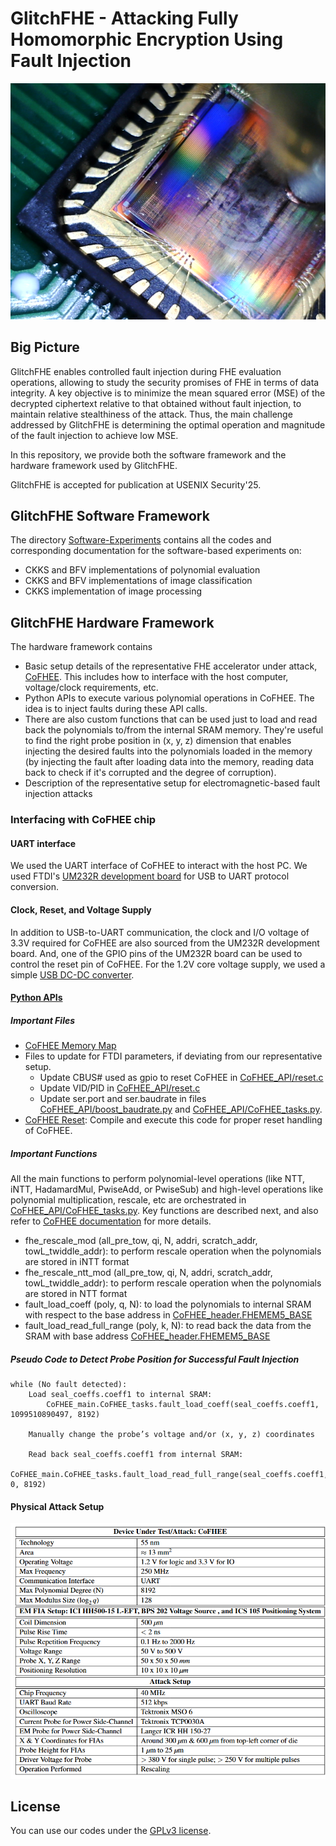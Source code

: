 # __GlitchFHE - Attacking Fully Homomorphic Encryption Using Fault Injection__

![CoFHEE_EM](Images/CoFHEE_EM.png)

## __Big Picture__

GlitchFHE enables controlled fault injection during FHE evaluation operations, allowing to study the security promises of FHE in terms of data integrity. A key objective is to
minimize the mean squared error (MSE) of the decrypted ciphertext relative to that obtained without fault injection, to maintain relative stealthiness of the attack.
Thus, the main challenge addressed by GlitchFHE is determining the optimal operation and magnitude of the fault injection to achieve low MSE.

In this repository, we provide both the software framework and the hardware framework used by GlitchFHE.

GlitchFHE is accepted for publication at USENIX Security'25.
<!--
If you wish to acknowledge or reference our work, please use the citation below:
-->

## __GlitchFHE Software Framework__

The directory [Software-Experiments](Software-Experiments) contains all the codes and corresponding documentation for the software-based experiments on:
- CKKS and BFV implementations of polynomial evaluation
- CKKS and BFV implementations of image classification
- CKKS implementation of image processing

## __GlitchFHE Hardware Framework__

The hardware framework contains 
- Basic setup details of the representative FHE accelerator under attack, [CoFHEE](https://github.com/momalab/CoFHEE). This includes how to interface with the host computer, voltage/clock requirements, etc.
- Python APIs to execute various polynomial operations in CoFHEE. The idea is to inject faults during these API calls.
- There are also custom functions that can be used just to load and read back the polynomials to/from the internal SRAM memory. They're useful to find the right probe position in (x, y, z) dimension that enables injecting the desired faults into the polynomials loaded in the memory (by injecting the fault after loading data into the memory, reading data back to check if it's corrupted and the degree of corruption).
- Description of the representative setup for electromagnetic-based fault injection attacks

### __Interfacing with CoFHEE chip__
#### __UART interface__

We used the UART interface of CoFHEE to interact with the host PC. We used FTDI's [UM232R development board](https://ftdichip.com/wp-content/uploads/2020/08/DS_UM232R.pdf) for USB to UART protocol conversion. 

#### __Clock, Reset, and Voltage Supply__

In addition to USB-to-UART communication, the clock and I/O voltage of 3.3V required for CoFHEE are also sourced from the UM232R development board.
And, one of the GPIO pins of the UM232R board can be used to control the reset pin of CoFHEE.
For the 1.2V core voltage supply, we used a simple [USB DC-DC converter](https://a.co/d/jcYxmFo).

#### __[Python APIs](CoFHEE_API)__
##### __Important Files__
- [CoFHEE Memory Map](CoFHEE_API/CoFHEE_header.py)
- Files to update for FTDI parameters, if deviating from our representative setup.
   - Update CBUS# used as gpio to reset CoFHEE in [CoFHEE_API/reset.c](CoFHEE_API/reset.c)
   - Update VID/PID in [CoFHEE_API/reset.c](CoFHEE_API/reset.c)
   - Update ser.port and ser.baudrate in files [CoFHEE_API/boost_baudrate.py](CoFHEE_API/boost_baudrate.py) and [CoFHEE_API/CoFHEE_tasks.py](CoFHEE_API/CoFHEE_tasks.py).
- [CoFHEE Reset](CoFHEE_API/reset.c): Compile and execute this code for proper reset handling of CoFHEE.
   
##### __Important Functions__

All the main functions to perform polynomial-level operations (like NTT, iNTT, HadamardMul, PwiseAdd, or PwiseSub) and high-level operations like polynomial multiplication, rescale, etc are orchestrated in [CoFHEE_API/CoFHEE_tasks.py](CoFHEE_API/CoFHEE_tasks.py). Key functions are described next, and also refer to [CoFHEE documentation](https://arxiv.org/abs/2204.08742) for more details.
 - fhe_rescale_mod (all_pre_tow, qi,    N,   addri, scratch_addr, towL_twiddle_addr): to perform rescale operation when the polynomials are stored in iNTT format
 - fhe_rescale_ntt_mod (all_pre_tow, qi,    N,   addri, scratch_addr, towL_twiddle_addr): to perform rescale operation when the polynomials are stored in NTT format
 - fault_load_coeff (poly, q, N): to load the polynomials to internal SRAM with respect to the base address in [CoFHEE_header.FHEMEM5_BASE](CoFHEE_API/CoFHEE_header.py)
 - fault_load_read_full_range (poly, k, N): to read back the data from the SRAM with base address [CoFHEE_header.FHEMEM5_BASE](CoFHEE_API/CoFHEE_header.py)
 
##### __Pseudo Code to Detect Probe Position for Successful Fault Injection__
```text
while (No fault detected):
    Load seal_coeffs.coeff1 to internal SRAM:
        CoFHEE_main.CoFHEE_tasks.fault_load_coeff(seal_coeffs.coeff1, 1099510890497, 8192)

    Manually change the probe’s voltage and/or (x, y, z) coordinates

    Read back seal_coeffs.coeff1 from internal SRAM:
        CoFHEE_main.CoFHEE_tasks.fault_load_read_full_range(seal_coeffs.coeff1, 0, 8192)
```
#### __Physical Attack Setup__
![Attack_Setup](Images/Attack_Setup.png)

## License
You can use our codes under the [GPLv3 license](https://www.gnu.org/licenses/gpl-3.0.en.html). 
